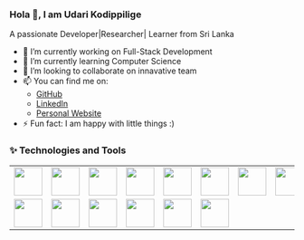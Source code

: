 ### Hola 👋, I am Udari Kodippilige
A passionate Developer|Researcher| Learner from Sri Lanka
<!--
**udaris/udaris** is a ✨ _special_ ✨ repository because its `README.md` (this file) appears on your GitHub profile.
-->
- 🔭 I’m currently working on Full-Stack Development
- 🌱 I’m currently learning Computer Science
- 👯 I’m looking to collaborate on innavative team
- 📫 You can find me on:
   - [GitHub](https://github.com/udaris)
   - [LinkedIn](https://linkedin.com/in/udarikodippilige)
   - [Personal Website](https://udaris.github.io/myportfilo/)
- ⚡ Fun fact: I am happy with little things :)
### ✨ Technologies and Tools
<table style="border: none;">
  <tr>
   <td><img src="https://miro.medium.com/v2/resize:fit:1400/1*CVpIFxOrnDsGwwaOKcKw_A.png" width="50" height="50"></td>
   <td><img src="https://4.bp.blogspot.com/-ou-a_Aa1t7A/W6IhNc3Q0gI/AAAAAAAAD6Y/pwh44arKiuM_NBqB1H7Pz4-7QhUxAgZkACLcBGAs/s1600/spring-boot-logo.png" width="50" height="50"></td>
   <td><img src="https://upload.wikimedia.org/wikipedia/commons/thumb/c/cf/Angular_full_color_logo.svg/250px-Angular_full_color_logo.svg.png" width="50" height="50"></td>
   <td><img src="https://d1.awsstatic.com/asset-repository/products/amazon-rds/1024px-MySQL.ff87215b43fd7292af172e2a5d9b844217262571.png" width="50" height="50"></td>
   <td><img src="https://www.devopsschool.com/blog/wp-content/uploads/2022/03/html.jpg" width="50" height="50"></td>
   <td><img src="https://stackdiary.com/wp-content/uploads/2022/03/Useful-CSS-Tricks.png" width="50" height="50"></td>
      <td><img src="https://www.computerhope.com/jargon/j/javascript.png" width="50" height="50"></td>
      <td><img src="https://upload.wikimedia.org/wikipedia/commons/thumb/b/b2/Bootstrap_logo.svg/800px-Bootstrap_logo.svg.png" width="50" height="50"></td>
      <td><img src="https://miro.medium.com/v2/resize:fit:1024/1*QY5S4senfFh-mIViSi5A_Q.png" width="50" height="50"></td>
     
   </tr>
   <tr>
       <td><img src="https://firebase.google.com/images/social.png" width="50" height="50"></td>
      <td><img src="https://www.opc-router.de/wp-content/uploads/2021/03/mongodb_thumbnail.png" width="50" height="50"></td>
     <td><img src="https://fedoramagazine.org/wp-content/uploads/2015/11/Python_logo.png" width="50" height="50"></td>
      <td><img src="https://upload.wikimedia.org/wikipedia/commons/thumb/2/27/PHP-logo.svg/1200px-PHP-logo.svg.png" width="50" height="50"></td>
      <td><img src="https://miro.medium.com/v2/resize:fit:1400/1*c_fiB-YgbnMl6nntYGBMHQ.jpeg" width="50" height="50"></td>
      <td><img src="https://upload.wikimedia.org/wikipedia/commons/thumb/d/d6/IPA_Unicode_0x0063.svg/1200px-IPA_Unicode_0x0063.svg.png"width="50" height="50"></td>
   </tr>
</table>


